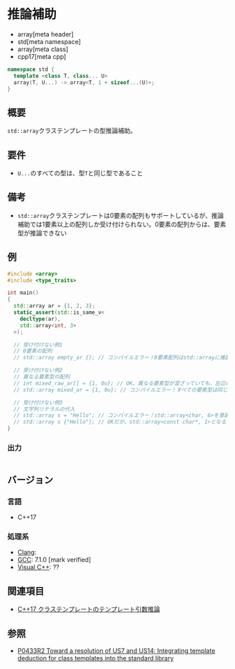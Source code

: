 # 推論補助
* array[meta header]
* std[meta namespace]
* array[meta class]
* cpp17[meta cpp]

```cpp
namespace std {
  template <class T, class... U>
  array(T, U...) -> array<T, 1 + sizeof...(U)>;
}
```

## 概要
`std::array`クラステンプレートの型推論補助。


## 要件
- `U...`のすべての型は、型`T`と同じ型であること


## 備考
- `std::array`クラステンプレートは0要素の配列もサポートしているが、推論補助では1要素以上の配列しか受け付けられない。0要素の配列からは、要素型が推論できない


## 例
```cpp example
#include <array>
#include <type_traits>

int main()
{
  std::array ar = {1, 2, 3};
  static_assert(std::is_same_v<
    decltype(ar),
    std::array<int, 3>
  >);

  // 受け付けない例1
  // 0要素の配列
  // std::array empty_ar {}; // コンパイルエラー！0要素配列はstd::arrayに推論できない

  // 受け付けない例2
  // 異なる要素型の配列
  // int mixed_raw_ar[] = {1, 0u}; // OK。異なる要素型が混ざっていても、左辺の型によって要素がint型に変換される
  // std::array mixed_ar = {1, 0u}; // コンパイルエラー！すべての要素型は同じ型となるべき

  // 受け付けない例3
  // 文字列リテラルの代入
  // std::array s = "Hello"; // コンパイルエラー！std::array<char, 6>を意図していたが、ポインタに変換されて推論できない
  // std::array s {"Hello"}; // OKだが、std::array<const char*, 1>となる
}
```

### 出力
```
```


## バージョン
### 言語
- C++17

### 処理系
- [Clang](/implementation.md#clang):
- [GCC](/implementation.md#gcc): 7.1.0 [mark verified]
- [Visual C++](/implementation.md#visual_cpp): ??


## 関連項目
- [C++17 クラステンプレートのテンプレート引数推論](/lang/cpp17/type_deduction_for_class_templates.md)


## 参照
- [P0433R2 Toward a resolution of US7 and US14: Integrating template deduction for class templates into the standard library](http://www.open-std.org/jtc1/sc22/wg21/docs/papers/2017/p0433r2.html)

